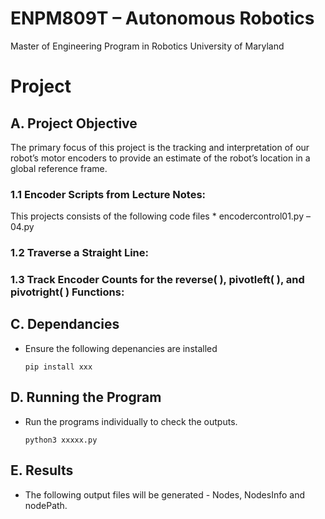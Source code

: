 # ENPM809T – Autonomous Robotics
Master of Engineering Program in Robotics
University of Maryland

# Project

## A. Project Objective
The primary focus of this project is the tracking and interpretation of our robot’s motor
encoders to provide an estimate of the robot’s location in a global reference frame.

### 1.1	Encoder Scripts from Lecture Notes:
This projects consists of the following code files
    * encodercontrol01.py – 04.py

### 1.2	Traverse a Straight Line:

### 1.3	Track Encoder Counts for the reverse( ), pivotleft( ), and pivotright( ) Functions:


## C. Dependancies

+ Ensure the following depenancies are installed
    ```
    pip install xxx
    ```

## D. Running the Program

+ Run the programs individually to check the outputs.

    ```
    python3 xxxxx.py
    ```
## E. Results
+ The following output files will be generated - Nodes, NodesInfo and nodePath.